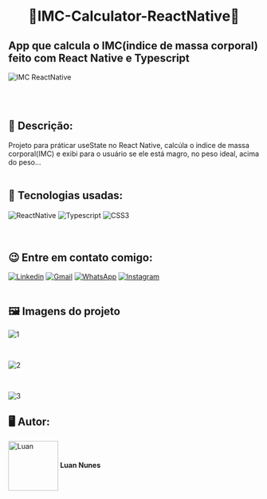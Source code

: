 <h1 align="center">📱IMC-Calculator-ReactNative📱</h1>
<h2>App que calcula o IMC(indice de massa corporal) feito com React Native e Typescript</h2> 

![IMC ReactNative](https://user-images.githubusercontent.com/105875989/201987639-437856c5-a5d1-4cb0-bc69-c758aba761ea.gif)

<br>
<br><h2><strong>   </strong></h2>  
<h2><strong> 📝 Descrição:</strong></h2>    

Projeto para práticar useState no React Native, calcúla o indice de massa corporal(IMC) e exibi para o usuário se ele está magro, no peso ideal, acima do peso...
<br>
<br>
<h2><strong>🚀 Tecnologias usadas:     </strong></h2>   

<div style='display:inline_block;'>
  <img align='center' alt='ReactNative' src='https://img.shields.io/badge/React_Native-20232A?style=for-the-badge&logo=react&logoColor=61DAFB'/>  
  <img align='center' alt='Typescript' src='https://img.shields.io/badge/TypeScript-007ACC?style=for-the-badge&logo=typescript&logoColor=white'/>
  <img align='center' alt='CSS3' src='https://img.shields.io/badge/CSS-239120?&style=for-the-badge&logo=css3&logoColor=white'/> 
</div>
<br><br>

<h2><strong>😉 Entre em contato comigo:   </strong></h2>   

[![Linkedin](https://img.shields.io/badge/LinkedIn-0077B5?style=for-the-badge&logo=linkedin&logoColor=white)](https://www.linkedin.com/in/luan-nunes-esbaltar/)
[![Gmail](https://img.shields.io/badge/Gmail-D14836?style=for-the-badge&logo=gmail&logoColor=white)](mailto:nunesesbaltar.luan02@gmail.com)
[![WhatsApp](https://img.shields.io/badge/WhatsApp-25D366?style=for-the-badge&logo=whatsapp&logoColor=white)](https://api.whatsapp.com/send?phone=5561984653761&text=Ol%C3%A1%20Luan%2C%20tudo%20bem%3F)
[![Instagram](https://img.shields.io/badge/Instagram-E4405F?style=for-the-badge&logo=instagram&logoColor=white)](https://www.instagram.com/luan_nunees/)
<br>
<br>
<h2><strong> 🖼️ Imagens do projeto </strong></h2> 

![1](https://user-images.githubusercontent.com/105875989/201987690-f8047ed3-9db4-4c67-bf82-c16868623083.png)

<br>

![2](https://user-images.githubusercontent.com/105875989/201987698-c05065ec-ec14-4073-b59c-3c604da70d31.png)

<br>

![3](https://user-images.githubusercontent.com/105875989/201987703-6ca37064-7c74-41cb-bc25-ffbd2483327b.png)

## 🖥️ Autor:

<img align='center' style="width:100px; height: 100px;" alt='Luan' src='https://user-images.githubusercontent.com/105875989/202720555-79b37083-a2e8-47d6-8d43-5003323b22ff.jpeg'/>  
<strong>Luan Nunes</strong> 

